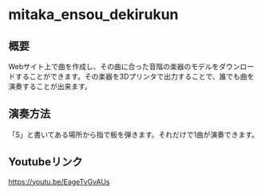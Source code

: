 # mitaka_ensou_dekirukun

## 概要
Webサイト上で曲を作成し、その曲に合った音階の楽器のモデルをダウンロードすることができます。その楽器を3Dプリンタで出力することで、誰でも曲を演奏することが出来ます。

## 演奏方法
「S」と書いてある場所から指で板を弾きます。それだけで1曲が演奏できます。

## Youtubeリンク
https://youtu.be/EageTvGvAUs
